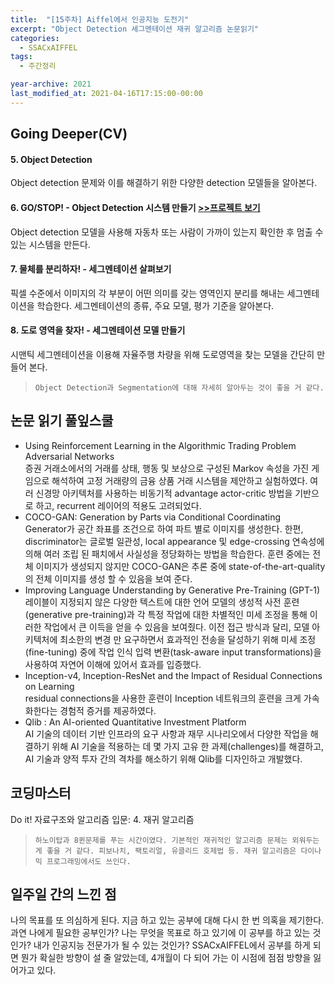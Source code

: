 ```yaml
---
title:  "[15주차] Aiffel에서 인공지능 도전기"
excerpt: "Object Detection 세그멘테이션 재귀 알고리즘 논문읽기"
categories:
  - SSACxAIFFEL
tags:
  - 주간정리

year-archive: 2021
last_modified_at: 2021-04-16T17:15:00-00:00
---
```

## Going Deeper(CV)
#### 5. Object Detection
Object detection 문제와 이를 해결하기 위한 다양한 detection 모델들을 알아본다.

#### 6. GO/STOP! - Object Detection 시스템 만들기 [>>프로젝트 보기](https://github.com/adele2020/ssacxaiffel/blob/main/GoingDeeper/%5BG6_PJ%5D_object_detection_system.ipynb)   
Object detection 모델을 사용해 자동차 또는 사람이 가까이 있는지 확인한 후 멈출 수 있는 시스템을 만든다.

#### 7. 물체를 분리하자! - 세그멘테이션 살펴보기
픽셀 수준에서 이미지의 각 부분이 어떤 의미를 갖는 영역인지 분리를 해내는 세그멘테이션을 학습한다. 세그멘테이션의 종류, 주요 모델, 평가 기준을 알아본다.

#### 8. 도로 영역을 찾자! - 세그멘테이션 모델 만들기
시맨틱 세그멘테이션을 이용해 자율주행 차량을 위해 도로영역을 찾는 모델을 간단히 만들어 본다.
>`Object Detection과 Segmentation에 대해 자세히 알아두는 것이 좋을 거 같다.`  

## 논문 읽기 풀잎스쿨    
- Using Reinforcement Learning in the Algorithmic Trading Problem Adversarial Networks    
증권 거래소에서의 거래를 상태, 행동 및 보상으로 구성된 Markov 속성을 가진 게임으로 해석하여 고정 거래량의 금융 상품 거래 시스템을 제안하고 실험하였다. 여러 신경망 아키텍처를 사용하는 비동기적 advantage actor-critic 방법을 기반으로 하고, recurrent 레이어의 적용도 고려되었다.
- COCO-GAN: Generation by Parts via Conditional Coordinating    
Generator가 공간 좌표를 조건으로 하여 파트 별로 이미지를 생성한다. 한편, discriminator는 글로벌 일관성, local appearance 및 edge-crossing 연속성에 의해 여러 조립 된 패치에서 사실성을 정당화하는 방법을 학습한다. 훈련 중에는 전체 이미지가 생성되지 않지만 COCO-GAN은 추론 중에 state-of-the-art-quality의 전체 이미지를 생성 할 수 있음을 보여 준다.
- Improving Language Understanding by Generative Pre-Training (GPT-1)    
레이블이 지정되지 않은 다양한 텍스트에 대한 언어 모델의 생성적 사전 훈련(generative pre-training)과 각 특정 작업에 대한 차별적인 미세 조정을 통해 이러한 작업에서 큰 이득을 얻을 수 있음을 보여줬다. 이전 접근 방식과 달리, 모델 아키텍처에 최소한의 변경 만 요구하면서 효과적인 전송을 달성하기 위해 미세 조정(fine-tuning) 중에 작업 인식 입력 변환(task-aware input transformations)을 사용하여 자연어 이해에 있어서 효과를 입증했다.   
- Inception-v4, Inception-ResNet and the Impact of Residual Connections on Learning    
residual connections을 사용한 훈련이 Inception 네트워크의 훈련을 크게 가속화한다는 경험적 증거를 제공하였다.
- Qlib : An AI-oriented Quantitative Investment Platform    
AI 기술의 데이터 기반 인프라의 요구 사항과 재무 시나리오에서 다양한 작업을 해결하기 위해 AI 기술을 적용하는 데 몇 가지 고유 한 과제(challenges)를 해결하고, AI 기술과 양적 투자 간의 격차를 해소하기 위해 Qlib를 디자인하고 개발했다.

## 코딩마스터   
Do it! 자료구조와 알고리즘 입문: 4. 재귀 알고리즘
>`하노이탑과 8퀸문제를 푸는 시간이였다. 기본적인 재귀적인 알고리즘 문제는 외워두는게 좋을 거 같다. 피보나치, 팩토리얼, 유클리드 호제법 등. 재귀 알고리즘은 다이나믹 프로그래밍에서도 쓰인다.`  

## 일주일 간의 느낀 점
나의 목표를 또 의심하게 된다. 지금 하고 있는 공부에 대해 다시 한 번 의혹을 제기한다. 과연 나에게 필요한 공부인가? 나는 무엇을 목표로 하고 있기에 이 공부를 하고 있는 것인가? 내가 인공지능 전문가가 될 수 있는 것인가? SSACxAIFFEL에서 공부를 하게 되면 뭔가 확실한 방향이 설 줄 알았는데, 4개월이 다 되어 가는 이 시점에 점점 방향을 잃어가고 있다.
